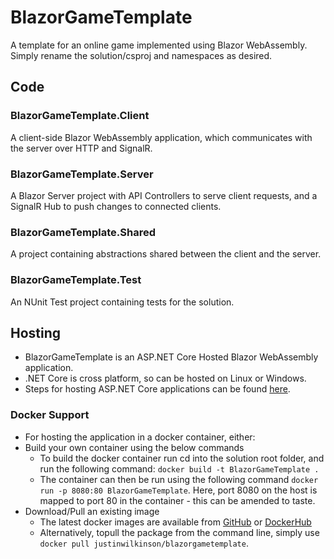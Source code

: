 # BlazorGameTemplate
A template for an online game implemented using Blazor WebAssembly. Simply rename the solution/csproj and namespaces as desired.

## Code

### BlazorGameTemplate.Client
A client-side Blazor WebAssembly application, which communicates with the server over HTTP and SignalR.

### BlazorGameTemplate.Server
A Blazor Server project with API Controllers to serve client requests, and a SignalR Hub to push changes to connected clients.

### BlazorGameTemplate.Shared
A project containing abstractions shared between the client and the server.

### BlazorGameTemplate.Test
An NUnit Test project containing tests for the solution.

## Hosting
* BlazorGameTemplate is an ASP.NET Core Hosted Blazor WebAssembly application.
* .NET Core is cross platform, so can be hosted on Linux or Windows.
* Steps for hosting ASP.NET Core applications can be found [here](https://docs.microsoft.com/en-us/aspnet/core/host-and-deploy/?view=aspnetcore-3.1).

### Docker Support
* For hosting the application in a docker container, either:
* Build your own container using the below commands
  * To build the docker container run cd into the solution root folder, and run the following command: `docker build -t BlazorGameTemplate .`
  * The container can then be run using the following command `docker run -p 8080:80 BlazorGameTemplate`. Here, port 8080 on the host is mapped to port 80 in the container - this can be amended to taste.
* Download/Pull an existing image
  * The latest docker images are available from  [GitHub](https://github.com/JustinWilkinson/BlazorGameTemplate/packages) or [DockerHub](https://hub.docker.com/repository/docker/justinwilkinson/blazorgametemplate)
  * Alternatively, topull the package from the command line, simply use `docker pull justinwilkinson/blazorgametemplate`.